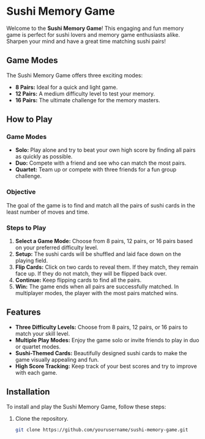 # Sushi Memory Game

Welcome to the **Sushi Memory Game**! This engaging and fun memory game is perfect for sushi lovers and memory game enthusiasts alike. Sharpen your mind and have a great time matching sushi pairs!

## Game Modes

The Sushi Memory Game offers three exciting modes:
- **8 Pairs:** Ideal for a quick and light game.
- **12 Pairs:** A medium difficulty level to test your memory.
- **16 Pairs:** The ultimate challenge for the memory masters.

## How to Play

### Game Modes
- **Solo:** Play alone and try to beat your own high score by finding all pairs as quickly as possible.
- **Duo:** Compete with a friend and see who can match the most pairs.
- **Quartet:** Team up or compete with three friends for a fun group challenge.

### Objective

The goal of the game is to find and match all the pairs of sushi cards in the least number of moves and time.

### Steps to Play
1. **Select a Game Mode:** Choose from 8 pairs, 12 pairs, or 16 pairs based on your preferred difficulty level.
2. **Setup:** The sushi cards will be shuffled and laid face down on the playing field.
3. **Flip Cards:** Click on two cards to reveal them. If they match, they remain face up. If they do not match, they will be flipped back over.
4. **Continue:** Keep flipping cards to find all the pairs.
5. **Win:** The game ends when all pairs are successfully matched. In multiplayer modes, the player with the most pairs matched wins.

## Features

- **Three Difficulty Levels:** Choose from 8 pairs, 12 pairs, or 16 pairs to match your skill level.
- **Multiple Play Modes:** Enjoy the game solo or invite friends to play in duo or quartet modes.
- **Sushi-Themed Cards:** Beautifully designed sushi cards to make the game visually appealing and fun.
- **High Score Tracking:** Keep track of your best scores and try to improve with each game.

## Installation

To install and play the Sushi Memory Game, follow these steps:
1. Clone the repository.
   ```sh
   git clone https://github.com/yourusername/sushi-memory-game.git
